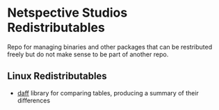 # Netspective Studios Redistributables

Repo for managing binaries and other packages that can be restributed freely but do not make sense to be part of another repo.

## Linux Redistributables

* [daff](https://github.com/paulfitz/daff) library for comparing tables, producing a summary of their differences
